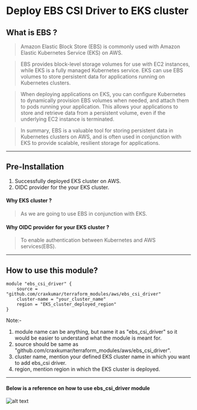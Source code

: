 # Deploy EBS CSI Driver to EKS cluster

## What is EBS ?

>Amazon Elastic Block Store (EBS) is commonly used with Amazon Elastic Kubernetes Service (EKS) on AWS.

>EBS provides block-level storage volumes for use with EC2 instances, 
while EKS is a fully managed Kubernetes service. EKS can use EBS volumes to store persistent data for applications running on Kubernetes clusters.

>When deploying applications on EKS, you can configure Kubernetes to dynamically provision EBS volumes when needed, and attach them to pods running your application. This allows your applications to store and retrieve data from a persistent volume, even if the underlying EC2 instance is terminated.

>In summary, EBS is a valuable tool for storing persistent data in Kubernetes clusters on AWS, and is often used in conjunction with EKS to provide scalable, resilient storage for applications.

---
## Pre-Installation
1. Successfully deployed EKS cluster on AWS.
2. OIDC provider for the your EKS cluster.

#### Why EKS cluster ?
> As we are going to use EBS in conjunction with EKS.

#### Why OIDC provider for your EKS cluster ?
> To enable authentication between Kubernetes and AWS services(EBS).

---
## How to use this module?
```
module "ebs_csi_driver" { 
    source = "github.com/craxkumar/terraform_modules/aws/ebs_csi_driver" 
    cluster-name = "your_cluster_name" 
    region = "EKS_cluster_deployed_region" 
}
```
Note:-

1. module name can be anything, but name it as "ebs_csi_driver" so it would be easier to understand what the module is meant for.
2. source should be same as "github.com/craxkumar/terraform_modules/aws/ebs_csi_driver".
3. cluster name, mention your defined EKS cluster name in which you want to add ebs_csi driver.
4. region, mention region in which the EKS cluster is deployed.
---
#### Below is a reference on how to use ebs_csi_driver module

![alt text](https://i.imgur.com/l9WttoY.png)